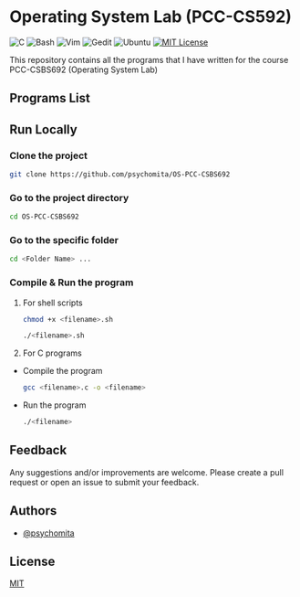 # Operating System Lab (PCC-CS592)

![C](https://img.shields.io/badge/C-informational?style=flat&logo=C&logoColor=white&color=007396)
![Bash](https://img.shields.io/badge/BASH-informational?style=flat&logo=gnu-bash&logoColor=white&color=293137)
![Vim](https://img.shields.io/badge/vim-informational?style=flat&logo=vim&logoColor=white&color=019733)
![Gedit](https://img.shields.io/badge/Gnome-gedit-informational?style=flat&logo=gnome&logoColor=white&color=4A86CF)
![Ubuntu](https://img.shields.io/badge/Ubuntu-LTS-informational?style=flat&logo=ubuntu&logoColor=white&color=E95420)
[![MIT License](https://img.shields.io/badge/License-MIT-green.svg)](https://choosealicense.com/licenses/mit/)

This repository contains all the programs that I have written for the course PCC-CSBS692 (Operating System Lab)

## Programs List

## Run Locally

### Clone the project

```bash
git clone https://github.com/psychomita/OS-PCC-CSBS692
```

### Go to the project directory

```bash
cd OS-PCC-CSBS692
```

### Go to the specific folder

```bash
cd <Folder Name> ...
```

### Compile & Run the program

1. For shell scripts

    ```bash
    chmod +x <filename>.sh
    ```

    ```bash
    ./<filename>.sh
    ```

1. For C programs

- Compile the program

    ```bash
    gcc <filename>.c -o <filename>
    ```

- Run the program

    ```bash
    ./<filename>
    ```

## Feedback

Any suggestions and/or improvements are welcome. Please create a pull request or open an issue to submit your feedback.

## Authors

- [@psychomita](https://www.github.com/psychomita)

## License

[MIT](./LICENSE)
